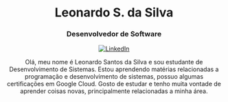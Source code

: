 <!-- Header -->
<h1 align="center">Leonardo S. da Silva </h1>
<h3 align="center">Desenvolvedor de Software </h3>

<!-- Social icons -->
<p align="center">
  <a href="www.linkedin.com/in/leonardo-santos-silva-career" target="_blank">
    <img src="https://img.shields.io/badge/-LinkedIn-0077B5?style=flat-square&logo=Linkedin&logoColor=white" alt="LinkedIn">
  </a>

<!-- Introduction -->
<p align="center">
  Olá, meu nome é Leonardo Santos da Silva e sou estudante de Desenvolvimento de Sistemas. Estou aprendendo matérias relacionadas a programação e desenvolvimento de sistemas, possuo algumas certificações em Google Cloud. Gosto de estudar e tenho muita vontade de aprender coisas novas, principalmente relacionadas a minha área.
</p>

